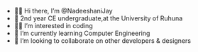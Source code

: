 - 👋🤩 Hi there, I’m @NadeeshaniJay
- 🏤 2nd year CE undergraduate,at the University of Ruhuna
- 👩‍💻 I’m interested in coding
- 🌱 I’m currently learning Computer Engineering
- 💞️ I’m looking to collaborate on other developers & designers

<!---
NadeeshaniJay/NadeeshaniJay is a ✨ special ✨ repository because its `README.md` (this file) appears on your GitHub profile.
You can click the Preview link to take a look at your changes.
--->
